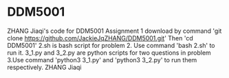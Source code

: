 # DDM5001
ZHANG Jiaqi's code for DDM5001 Assignment 1
download by command 'git clone https://github.com/JackieJqZHANG/DDM5001.git'
Then 'cd DDM5001'
2.sh is bash script for problem 2. Use command 'bash 2.sh' to run it.
3_1.py and 3_2.py are python scripts for two questions in problem 3.Use command 'python3 3_1.py' and 'python3 3_2.py' to run them respectively.
ZHANG Jiaqi
